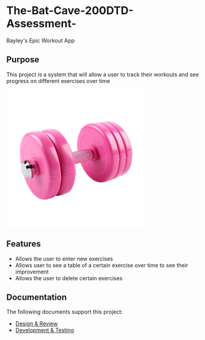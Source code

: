 # The-Bat-Cave-200DTD-Assessment-
Bayley's Epic Workout App

## Purpose

This project is a system that will allow a user to track their workouts and see progress on different exercises over time 

![Alt text](images/pngtree-pink-dumbbell-fitness-png-image_10257192.png)

## Features

- Allows the user to enter new exercises
- Allows user to see a table of a certain exercise over time to see their improvement
- Allows the user to delete certain exercises

## Documentation
 
The following documents support this project:

- [Design & Review](Design.md)
- [Development & Testing](Development.md)